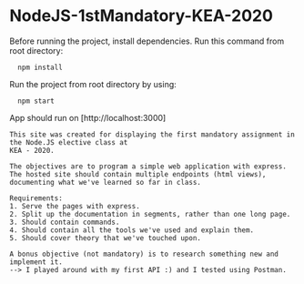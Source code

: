 # NodeJS-1stMandatory-KEA-2020
Before running the project, install dependencies. Run this command from root directory:

```
  npm install
```

Run the project from root directory by using:

```
  npm start
```
App should run on [http://localhost:3000]

    This site was created for displaying the first mandatory assignment in the Node.JS elective class at
    KEA - 2020.
                    
    The objectives are to program a simple web application with express.
    The hosted site should contain multiple endpoints (html views), documenting what we've learned so far in class.
                    
    Requirements:
    1. Serve the pages with express.
    2. Split up the documentation in segments, rather than one long page.
    3. Should contain commands.
    4. Should contain all the tools we've used and explain them.
    5. Should cover theory that we've touched upon.
                   
    A bonus objective (not mandatory) is to research something new and implement it.
    --> I played around with my first API :) and I tested using Postman.
                    
